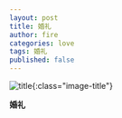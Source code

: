 ```yaml
---
layout: post
title: 婚礼
author: fire
categories: love 
tags: 婚礼
published: false
---
```


![title](https://image.sideproject.cn/titlex/titlex_115.jpg){:class="image-title"}

**婚礼**